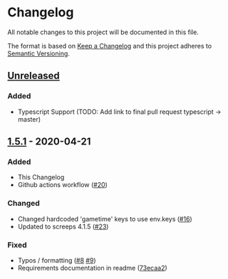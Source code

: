 # Changelog

All notable changes to this project will be documented in this file.

The format is based on [Keep a Changelog](http://keepachangelog.com/en/1.0.0/)
and this project adheres to [Semantic Versioning](http://semver.org/spec/v2.0.0.html).

## [Unreleased]

### Added

- Typescript Support (TODO: Add link to final pull request typescript -> master)

## [1.5.1] - 2020-04-21

### Added

- This Changelog
- Github actions workflow ([#20](https://github.com/screepers/screeps-server-mockup/pull/20))

### Changed

- Changed hardcoded 'gametime' keys to use env.keys ([#16](https://github.com/screepers/screeps-server-mockup/pull/16))
- Updated to screeps 4.1.5 ([#23](https://github.com/screepers/screeps-server-mockup/pull/23))

### Fixed

- Typos / formatting ([#8](https://github.com/screepers/screeps-server-mockup/pull/8) [#9](https://github.com/screepers/screeps-server-mockup/pull/9))
- Requirements documentation in readme ([73ecaa2](https://github.com/screepers/screeps-server-mockup/commit/73ecaa200e9406593915fd345ee75d18a1d70993))

[unreleased]: https://github.com/screepers/screeps-server-mockup/compare/v1.5.1...master
[1.5.1]: https://github.com/screepers/screeps-server-mockup/compare/v1.5.0...v1.5.1
